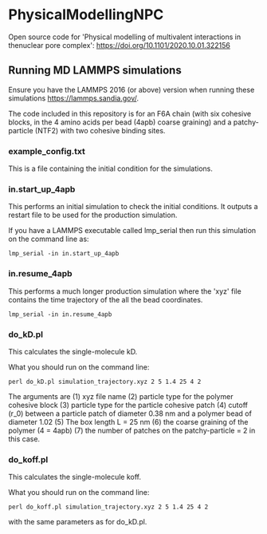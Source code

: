 # PhysicalModellingNPC
Open source code for 'Physical modelling of multivalent interactions in thenuclear pore complex':  https://doi.org/10.1101/2020.10.01.322156

## Running MD LAMMPS simulations

Ensure you have the LAMMPS 2016 (or above) version when running these simulations https://lammps.sandia.gov/.

The code included in this repository is for an F6A chain (with six cohesive blocks, in the 4 amino acids per bead (4apb) coarse graining) and a patchy-particle (NTF2) with two cohesive binding sites. 

### example_config.txt

This is a file containing the initial condition for the simulations.

### in.start_up_4apb

This performs an initial simulation to check the initial conditions. It outputs a restart file to be used for the production simulation.

If you have a LAMMPS executable called lmp_serial then run this simulation on the command line as:

```
lmp_serial -in in.start_up_4apb
```

### in.resume_4apb

This performs a much longer production simulation where the 'xyz' file contains the time trajectory of the all the bead coordinates.

```
lmp_serial -in in.resume_4apb
```

### do_kD.pl

This calculates the single-molecule kD.

What you should run on the command line:

```
perl do_kD.pl simulation_trajectory.xyz 2 5 1.4 25 4 2
```

The arguments are (1) xyz file name (2) particle type for the polymer cohesive block (3) particle type for the particle cohesive patch (4) cutoff (r_0) between a particle patch of diameter 0.38 nm and a polymer bead of diameter 1.02 (5) The box length L = 25 nm (6) the coarse graining of the polymer (4 = 4apb) (7) the number of patches on the patchy-particle = 2 in this case.

### do_koff.pl

This calculates the single-molecule koff.


What you should run on the command line:

```
perl do_koff.pl simulation_trajectory.xyz 2 5 1.4 25 4 2
```
with the same parameters as for do_kD.pl.

